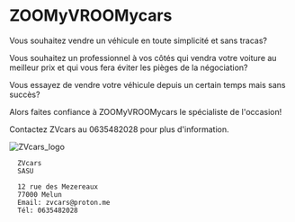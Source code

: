 # ZOOMyVROOMycars

      

Vous souhaitez vendre un véhicule en toute simplicité et sans tracas?

Vous souhaitez un professionnel à vos côtés qui vendra votre voiture au meilleur prix et qui vous fera éviter les pièges de la négociation?

Vous essayez de vendre votre véhicule depuis un certain temps mais sans succès?
      
Alors faites confiance à ZOOMyVROOMycars le spécialiste de l'occasion! 

Contactez ZVcars au 0635482028 pour plus d'information.




      
![ZVcars_logo](https://github.com/KYameogo/ZVcars/assets/168001179/cf2af24e-84a2-4706-9282-93ffffc4e208)

      ZVcars
      SASU
      
      12 rue des Mezereaux
      77000 Melun
      Email: zvcars@proton.me
      Tél: 0635482028
